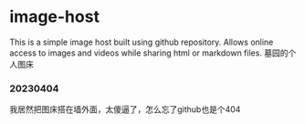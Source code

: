 # image-host
This is a simple image host built using github repository. Allows online access to images and videos while sharing html or markdown files.
墓园的个人图床

### 20230404
我居然把图床搭在墙外面，太傻逼了，怎么忘了github也是个404
